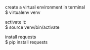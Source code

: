 
create a virtual environment in terminal  
$ virtualenv venv  

activate it:  
$ source venv/bin/activate  

install requests  
$ pip install requests  



